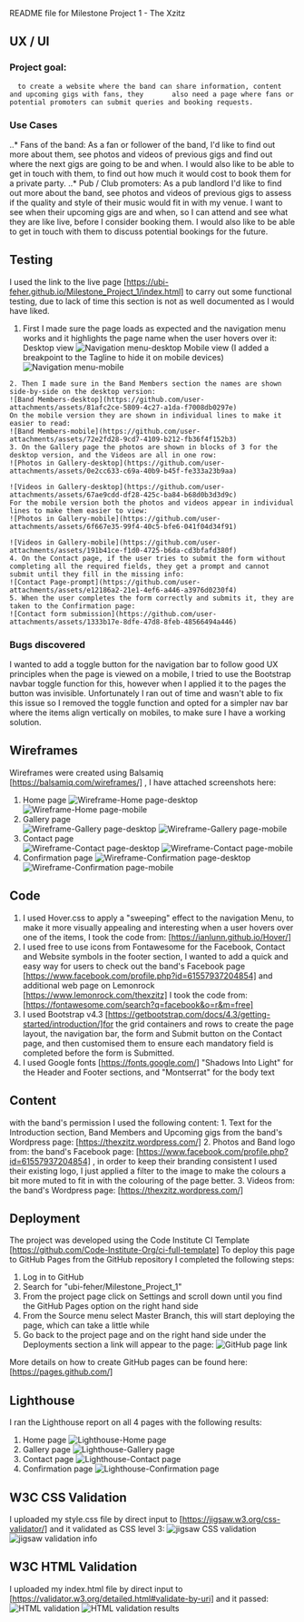 README file for Milestone Project 1 - The Xzitz

## UX / UI
### Project goal: 
      to create a website where the band can share information, content and upcoming gigs with fans, they       also need a page where fans or potential promoters can submit queries and booking requests.  
### Use Cases
..* Fans of the band: As a fan or follower of the band, I'd like to find out more about them, see photos and videos of previous gigs and find out where the next gigs are going to be and when. I would also like to be able to get in touch with them, to find out how much it would cost to book them for a private party. 
..* Pub / Club promoters: As a pub landlord I'd like to find out more about the band, see photos and videos of previous gigs to assess if the quality and style of their music would fit in with my venue. I want to see when their upcoming gigs are and when, so I can attend and see what they are like live, before I consider booking them. I would also like to be able to get in touch with them to discuss potential bookings for the future. 
## Testing
   I used the link to the live page [https://ubi-feher.github.io/Milestone_Project_1/index.html] to carry out some functional testing, due to lack of time this section is not as well documented as I would have liked.
   1. First I made sure the page loads as expected and the navigation menu works and it highlights the page name when the user hovers over it:
      Desktop view
      ![Navigation menu-desktop](https://github.com/user-attachments/assets/84a0774e-a733-4759-8f70-70b910ebde53)
      Mobile view (I added a breakpoint to the Tagline to hide it on mobile devices)
      ![Navigation menu-mobile](https://github.com/user-attachments/assets/defb270d-a8de-4af8-9fb8-322a64e985b5)

    2. Then I made sure in the Band Members section the names are shown side-by-side on the desktop version:
    ![Band Members-desktop](https://github.com/user-attachments/assets/81afc2ce-5809-4c27-a1da-f7008db0297e)
    On the mobile version they are shown in individual lines to make it easier to read:
    ![Band Members-mobile](https://github.com/user-attachments/assets/72e2fd28-9cd7-4109-b212-fb36f4f152b3)
    3. On the Gallery page the photos are shown in blocks of 3 for the desktop version, and the Videos are all in one row:
    ![Photos in Gallery-desktop](https://github.com/user-attachments/assets/0e2cc633-c69a-40b9-b45f-fe333a23b9aa)
    
    ![Videos in Gallery-desktop](https://github.com/user-attachments/assets/67ae9cdd-df28-425c-ba84-b68d0b3d3d9c)
    For the mobile version both the photos and videos appear in individual lines to make them easier to view:
    ![Photos in Gallery-mobile](https://github.com/user-attachments/assets/6f667e35-99f4-40c5-bfe6-041f04d34f91)

    ![Videos in Gallery-mobile](https://github.com/user-attachments/assets/191b41ce-f1d0-4725-b6da-cd3bfafd380f)
    4. On the Contact page, if the user tries to submit the form without completing all the required fields, they get a prompt and cannot submit until they fill in the missing info:
    ![Contact Page-prompt](https://github.com/user-attachments/assets/e12186a2-21e1-4ef6-a446-a3976d0230f4)
    5. When the user completes the form correctly and submits it, they are taken to the Confirmation page:
    ![Contact form submission](https://github.com/user-attachments/assets/1333b17e-8dfe-47d8-8feb-48566494a446)
      
### Bugs discovered
   I wanted to add a toggle button for the navigation bar to follow good UX principles when the page is viewed on a mobile, I tried to use the Bootstrap navbar toggle function for this, however when I applied it to the pages the button was invisible. Unfortunately I ran out of time and wasn't able to fix this issue so I removed the toggle function and opted for a simpler nav bar where the items align vertically on mobiles, to make sure I have a working solution.
## Wireframes
Wireframes were created using Balsamiq [https://balsamiq.com/wireframes/] , I have attached screenshots here:
1. Home page
   ![Wireframe-Home page-desktop](https://github.com/user-attachments/assets/dd98c459-c669-4a98-b638-f7506576feba)
   ![Wireframe-Home page-mobile](https://github.com/user-attachments/assets/874a5ca6-2930-40c3-a1ed-db9a4981a198)
2. Gallery page   
   ![Wireframe-Gallery page-desktop](https://github.com/user-attachments/assets/66a0e961-0fef-4074-9aec-cbe2be178c18)
   ![Wireframe-Gallery page-mobile](https://github.com/user-attachments/assets/215a7277-f840-4b51-a993-50aa254baff6)
 3. Contact page  
   ![Wireframe-Contact page-desktop](https://github.com/user-attachments/assets/454493ff-89f3-4177-bfe8-7975117ad9db)
   ![Wireframe-Contact page-mobile](https://github.com/user-attachments/assets/9ade2bb0-330e-4403-b1d1-9b3089a1f776)
4. Confirmation page
   ![Wireframe-Confirmation page-desktop](https://github.com/user-attachments/assets/148eef2f-1b56-444c-94bd-dc0937342e21)
   ![Wireframe-Confirmation page-mobile](https://github.com/user-attachments/assets/963bd9c9-3b0d-4c52-8194-fa6f21725e21)

## Code
   1. I used Hover.css to apply a "sweeping" effect to the navigation Menu, to make it more visually appealing and interesting when a user hovers over one of the items, I took the code from:  [https://ianlunn.github.io/Hover/]
   2. I used free to use icons from Fontawesome for the Facebook, Contact and Website symbols in the footer section, I wanted to add a quick and easy way for users to check out the band's Facebook page [https://www.facebook.com/profile.php?id=61557937204854] and additional web page on Lemonrock [https://www.lemonrock.com/thexzitz] I took the code from:
  [https://fontawesome.com/search?q=facebook&o=r&m=free]
   3. I used Bootstrap v4.3 [https://getbootstrap.com/docs/4.3/getting-started/introduction/]for the grid containers and rows to create the page layout, the navigation bar, the form and Submit button on the Contact page, and then customised them to ensure each mandatory field is completed before the form is Submitted.
   4. I used Google fonts [https://fonts.google.com/] "Shadows Into Light" for the Header and Footer sections, and "Montserrat" for the body text
  
  
## Content
 with the band's permission I used the following content:
    1. Text for the Introduction section, Band Members and Upcoming gigs from the band's Wordpress page: [https://thexzitz.wordpress.com/]
    2. Photos and Band logo from: the band's Facebook page: [https://www.facebook.com/profile.php?id=61557937204854] , in order to keep their branding consistent I used their existing logo, I just applied a filter to the image to make the colours a bit more muted to fit in with the colouring of the page better. 
    3. Videos from: the band's Wordpress page: [https://thexzitz.wordpress.com/]

## Deployment
   The project was developed using the Code Institute CI Template [https://github.com/Code-Institute-Org/ci-full-template]
   To deploy this page to GitHub Pages from the GitHub repository  I completed the following steps:
   1. Log in to GitHub
   2. Search for "ubi-feher/Milestone_Project_1"
   3. From the project page click on Settings and scroll down until you find the GitHub Pages option on the right hand side
   4. From the Source menu select Master Branch, this will start deploying the page, which can take a little while
   5. Go back to the project page and on the right hand side under the Deployments section a link will appear to the page:
      ![GitHub page link](https://github.com/user-attachments/assets/c57749ad-251f-4703-b36d-426f3ad7a2a6)

   More details on how to create GitHub pages can be found here: [https://pages.github.com/]
## Lighthouse
   I ran the Lighthouse report on all 4 pages with the following results:
   1. Home page
      ![Lighthouse-Home page](https://github.com/user-attachments/assets/2ff67d9b-dd97-43e6-907d-e4017009bdd8)
   2. Gallery page
      ![Lighthouse-Gallery page](https://github.com/user-attachments/assets/888fc19b-5997-44d2-a3ff-f4d10997144c)
   3. Contact page
      ![Lighthouse-Contact page](https://github.com/user-attachments/assets/0fbc7056-8037-4c30-a15f-5bc09afa8ead)
   4. Confirmation page
      ![Lighthouse-Confirmation page](https://github.com/user-attachments/assets/8dec5fc3-d0fa-4602-ae88-5176f760bd60)

## W3C CSS Validation
   I uploaded my style.css file by direct input to [https://jigsaw.w3.org/css-validator/] and it validated as CSS level 3:
   ![jigsaw CSS validation](https://github.com/user-attachments/assets/90e931a5-2215-4a49-bb5e-6286e9629a86)
   ![jigsaw validation info](https://github.com/user-attachments/assets/3ff97d20-1b25-4b19-8ea0-975c4e095933)
## W3C HTML Validation
   I uploaded my index.html file by direct input to [https://validator.w3.org/detailed.html#validate-by-uri] and it passed:
   ![HTML validation](https://github.com/user-attachments/assets/85e66e00-6854-404c-a3f9-8deff45cbec4)
   ![HTML validation results](https://github.com/user-attachments/assets/ac586a45-2fff-4def-877d-366e6bcfd464)



